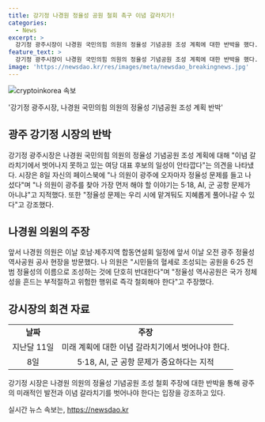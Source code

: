 ```yaml
---
title: 강기정 나경원 정율성 공원 철회 촉구 이념 갈라치기!
categories:
  - News
excerpt: >
  강기정 광주시장이 나경원 국민의힘 의원의 정율성 기념공원 조성 계획에 대한 반박을 했다. 강 시장은 나 의원이 광주를 찾아야 할 이야기는 5·18, AI, 군 공항 문제가 아니냐며 정율성 문제는 우리 시에 맡겨둬도 지혜롭게 풀어나갈 수 있다고 주장했다. 나 의원은 시민들의 혈세로 조성되는 공원을 6·25 전범 정율성의 이름으로 조성하는 것에 단호하게 반대한다고 밝히며 정율성 역사공원은 즉각 철회해야 한다고 촉구했다.
feature_text: >
  강기정 광주시장이 나경원 국민의힘 의원의 정율성 기념공원 조성 계획에 대한 반박을 했다. 강 시장은 나 의원이 광주를 찾아야 할 이야기는 5·18, AI, 군 공항 문제가 아니냐며 정율성 문제는 우리 시에 맡겨둬도 지혜롭게 풀어나갈 수 있다고 주장했다. 나 의원은 시민들의 혈세로 조성되는 공원을 6·25 전범 정율성의 이름으로 조성하는 것에 단호하게 반대한다고 밝히며 정율성 역사공원은 즉각 철회해야 한다고 촉구했다.
image: 'https://newsdao.kr/res/images/meta/newsdao_breakingnews.jpg'
---
```


<p><img src="https://newsdao.kr/res/images/meta/newsdao_breakingnews.jpg" alt="cryptoinkorea 속보" /></p>

<p>'강기정 광주시장, 나경원 국민의힘 의원의 정율성 기념공원 조성 계획 반박'</p>

<h2 data-ke-size="size26">광주 강기정 시장의 반박</h2>

<p data-ke-size="size16">강기정 광주시장은 나경원 국민의힘 의원의 정율성 기념공원 조성 계획에 대해 "이념 갈라치기에서 벗어나지 못하고 있는 여당 대표 후보의 일성이 안타깝다"는 의견을 나타냈다. 시장은 8일 자신의 페이스북에 "나 의원이 광주에 오자마자 정율성 문제를 들고 나섰다"며 "나 의원이 광주를 찾아 가장 먼저 해야 할 이야기는 5·18, AI, 군 공항 문제가 아니냐"고 지적했다. 또한 "정율성 문제는 우리 시에 맡겨둬도 지혜롭게 풀어나갈 수 있다"고 강조했다.</p>

<h2 data-ke-size="size26">나경원 의원의 주장</h2>

<p data-ke-size="size16">앞서 나경원 의원은 이날 호남·제주지역 합동연설회 일정에 앞서 이날 오전 광주 정율성 역사공원 공사 현장을 방문했다. 나 의원은 "시민들의 혈세로 조성되는 공원을 6·25 전범 정율성의 이름으로 조성하는 것에 단호히 반대한다"며 "정율성 역사공원은 국가 정체성을 흔드는 부적절하고 위험한 행위로 즉각 철회해야 한다"고 주장했다.</p>

<h2 data-ke-size="size26">강시장의 회견 자료</h2>

<table>
  <tr>
    <td style="text-align: center; height: 17px;"><b>날짜</b></td>
    <td style="text-align: center; height: 17px;"><b>주장</b></td>
  </tr>
  <tr>
    <td style="text-align: center; height: 17px;">지난달 11일</td>
    <td style="text-align: center; height: 17px;">미래 계획에 대한 이념 갈라치기에서 벗어나야 한다.</td>
  </tr>
  <tr>
    <td style="text-align: center; height: 17px;">8일</td>
    <td style="text-align: center; height: 17px;">5·18, AI, 군 공항 문제가 중요하다는 지적</td>
  </tr>
</table>

<p data-ke-size="size16">강기정 시장은 나경원 의원의 정율성 기념공원 조성 철회 주장에 대한 반박을 통해 광주의 미래적인 발전과 이념 갈라치기를 벗어나야 한다는 입장을 강조하고 있다.</p>
실시간 뉴스 속보는, <a href="https://newsdao.kr" rel="dofollow">https://newsdao.kr</a>


